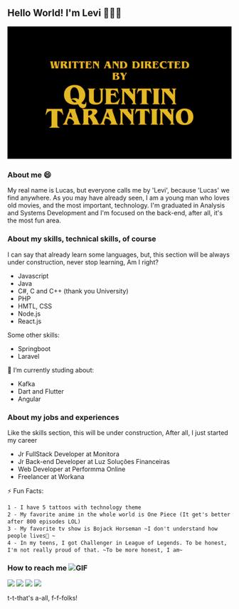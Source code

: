 ## Hello World! I'm Levi 👨🏻‍💻

![GitHub Logo](/bannerpicture.png)

### About me 😄
My real name is Lucas, but everyone calls me by 'Levi', because 'Lucas' we find anywhere. 
As you may have already seen, I am a young man who loves old movies, and the most important, technology. 
I'm graduated in Analysis and Systems Development and I'm focused on the back-end, after all, it's the most fun area.


### About my skills,  technical skills, of course
I can say that already learn some languages, but, this section will be always under construction, never stop learning, Am I right?
- Javascript
- Java 
- C#, C and C++ (thank you University)
- PHP 
- HMTL, CSS
- Node.js
- React.js 

Some other skills: 
- Springboot
- Laravel

🌱 I’m currently studing about: 
- Kafka  
- Dart and Flutter
- Angular


### About my jobs and experiences 
Like the skills section, this will be under construction, After all, I just started my career
- Jr FullStack Developer at Monitora
- Jr Back-end Developer at Luz Soluções Financeiras
- Web Developer at Performma Online 
- Freelancer at Workana 

⚡ Fun Facts:
```
1 - I have 5 tattoos with technology theme
2 - My favorite anime in the whole world is One Piece (It get's better after 800 episodes LOL) 
3 - My favorite tv show is Bojack Horseman ~I don't understand how people lives🐴 ~
4 - In my teens, I got Challenger in League of Legends. To be honest, I'm not really proud of that. ~To be more honest, I am~
```


 ### How to reach me <img alt="GIF" src="https://github.com/TheDudeThatCode/TheDudeThatCode/blob/master/Assets/Handshake.gif" width="40vw" />
<div>
    <a href="https://www.linkedin.com/in/lucaslevi/" target="_blank"><img src="https://img.shields.io/badge/-LinkedIn-%230077B5?style=for-the-badge&logo=linkedin&logoColor=white" target="_blank"></a>
    <a href="mailto:contato.lucaslevi@gmail.com" target="_blank"><img src="https://img.shields.io/badge/Gmail-D14836?style=for-the-badge&logo=gmail&logoColor=white" target="_blank"></a>
    <a href="https://www.instagram.com/lucas.levii/" target="_blank"><img src="https://img.shields.io/badge/-Instagram-%23E4405F?style=for-the-badge&logo=instagram&logoColor=white" target="_blank"></a>
    <a href="https://www.youtube.com/channel/UCYn154LzgI9PDLRTspBCMFQ" target="_blank"><img src="https://img.shields.io/youtube/channel/subscribers/UCYn154LzgI9PDLRTspBCMFQ?sub_confirmation=1?style=social" target="_blank"></a>
</div> 

t-t-that's a-all, f-f-folks! 




